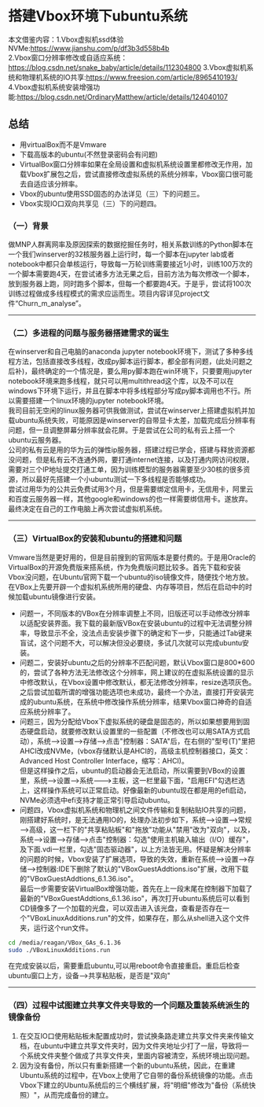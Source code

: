 # 搭建Vbox环境下ubuntu系统
本文借鉴内容：1.Vbox虚拟机ssd体验NVMe:https://www.jianshu.com/p/df3b3d558b4b   
2.Vbox窗口分辨率修改或自适应系统：https://blog.csdn.net/snake_baby/article/details/112304800
3.Vbox虚拟机系统和物理机系统的IO共享:https://www.freesion.com/article/8965410193/
4.Vbox虚拟机系统安装增强功能:https://blog.csdn.net/OrdinaryMatthew/article/details/124040107
## 总结
+ 用virtualBox而不是Vmware
+ 下载高版本的ubuntu(不然登录密码会有问题)
+ VirtualBox窗口分辨率如果在全局设置和虚拟机系统设置里都修改无作用，加载Vbox扩展包之后，尝试直接修改虚拟系统的系统分辨率，Vbox窗口很可能去自适应该分辨率。
+ Vbox的ubuntu使用SSD固态的办法详见（三）下的问题三。
+ Vbox实现IO口双向共享见（三）下的问题四。
   
### （一）背景
做MNP人群离网率及原因探索的数据挖掘任务时，相关系数训练的Python脚本在一个我们winserver的32核服务器上运行时，每一个脚本在jupyter lab或者notebook中都只会单核运行，导致每一万轮训练需要接近1小时，训练100万次的一个脚本需要跑4天，在尝试诸多方法无果之后，目前方法为每次修改一个脚本，放到服务器上跑，同时跑多个脚本，但每一个都要跑4天。于是乎，尝试将100次训练过程做成多线程模式的需求应运而生。项目内容详见project文件“Churn_m_analyse”。
***
### （二）多进程的问题与服务器搭建需求的诞生
在winserver和自己电脑的anaconda jupyter notebook环境下，测试了多种多线程方法，包括直接改多线程，改成py脚本运行脚本，都全部有问题，(此处问题之后补)，最终确定的一个情况是，要么用py脚本跑在win环境下，只要要用jupyter notebook环境来跑多线程，就只可以用multithread这个库，以及不可以在windows下环境下运行，并且在脚本中将多线程部分写成py脚本调用也不行。所以需要搭建一个linux环境的jupyter notebook环境。   
我司目前无空闲的linux服务器可供我做测试，尝试在winserver上搭建虚拟机并加载ubuntu系统失败，可能原因是winserver的自带显卡太差，加载完成后分辨率有问题，但一旦调整屏幕分辨率就会花屏。于是尝试在公司的私有云上搭一个ubuntu云服务器。   
公司的私有云是用的华为云的弹性ip服务器，搭建过程已学会，搭建与释放资源都没问题，但是私有云不连通外网，要打通internet连接，以及打通内网访问权限，需要对三个IP地址提交打通工单，因为训练模型的服务器需要至少30核的很多资源，所以最好先搭建一个小ubuntu测试一下多线程是否能够成功。   
尝试过用华为的公共云免费试用3个月，但是需要绑定信用卡，无信用卡，阿里云和百度云服务器一样，其他google和windows的也一样需要绑信用卡。遂放弃。    
最终决定在自己的工作电脑上再次尝试虚拟机系统。   
***
### （三）VirtualBox的安装和ubuntu的搭建和问题
Vmware当然是更好用的，但是目前搜到的官网版本是要付费的。于是用Oracle的VirtualBox的开源免费版来搭系统，作为免费版问题比较多。首先下载和安装Vbox没问题，在Ubuntu官网下载一个ubuntu的iso镜像文件，随便找个地方放。   
在VBox上先要开辟一个虚拟机系统所用的硬盘、内存等项目，然后在启动中的时候加载ubuntu镜像进行安装。   
+ 问题一，不同版本的VBox在分辨率调整上不同，旧版还可以手动修改分辨率以适配安装界面。我下载的最新版VBox在安装ubuntu的过程中无法调整分辨率，导致显示不全，没法点击安装步骤下的确定和下一步，只能通过Tab键来盲试，这个问题不大，可以解决但没必要绕，多试几次就可以完成ubuntu安装。   
+ 问题二，安装好ubuntu之后的分辨率不匹配问题，默认Vbox窗口是800*600的，尝试了各种方法无法修改这个分辨率，网上建议的在虚拟系统设置的显示中修改默认，在Vbox设置中修改默认，都无法修改分辨率，resize选项灰色。之后尝试加载所谓的增强功能选项也未成功，最终一个办法，直接打开安装完成的ubuntu系统，在系统中修改操作系统分辨率，结果Vbox窗口神奇的自适应系统分辨率了。   
+ 问题三，因为分配给Vbox下虚拟系统的硬盘是固态的，所以如果想要用到固态硬盘启动，就要修改默认设置里的一些配置（不修改也可以用SATA方式启动），系统——>设置——>存储——>点击"控制器：SATA"后，在右侧的"型号(T)"里把AHCI改成NVMe，(vbox存储默认是AHCI的，高级主机控制器接口，英文：Advanced Host Controller Interface，缩写：AHCI)。   
但是这样操作之后，ubuntu的启动器会无法启动，所以需要到VBox的设置里，系统——>设置——>系统———>主板，这一栏里最下面，"启用EFI"勾选栏选上，这样操作系统可以正常启动。好像最新的ubuntu现在都是用的efi启动，NVMe必须选中efi支持才能正常引导启动ubuntu。
+ 问题四，Vbox虚拟机系统和物理机之间文件传输和复制粘贴IO共享的问题，刚搭建好系统时，是无法通用IO的，处理办法初步如下，系统——>设置——>常规——>高级，这一栏下的"共享粘贴板"和"拖放"功能从"禁用"改为"双向"，以及，系统——>设置——>存储——>点击"控制器：勾选"使用主机输入输出（I/O）缓存"，及下面.vdi一栏里，勾选"固态驱动器"，以上方法皆无用。怀疑是解决分辨率的问题的时候，Vbox安装了扩展选项，导致的失效，重新在系统——>设置——>存储——>控制器:IDE下删除了默认的"VBoxGuestAddtions.iso"扩展，改用下载的"VBoxGuestAddtions_6.1.36.iso"。   
最后一步需要安装VirtualBox增强功能，首先在上一段末尾在控制器下加载了最新的"VBoxGuestAddtions_6.1.36.iso"，再次打开ubuntu系统后可以看到CD镜像多了一个加载的光盘，可以双击进入该光盘，查看是否存在一个"VBoxLinuxAdditions.run"的文件，如果存在，那么从shell进入这个文件夹，运行这个run文件。   
   
```bash
cd /media/reagan/VBox_GAs_6.1.36
sudo ./VBoxLinuxAdditions.run
```
在完成安装以后，需要重启ubuntu,可以用reboot命令直接重启。重启后检查ubuntu窗口上方，设备——>共享粘贴板，是否是"双向"
***

### （四）过程中试图建立共享文件夹导致的一个问题及重装系统派生的镜像备份
1. 在交互IO口使用粘贴板未配置成功时，尝试换条路走建立共享文件夹来传输文档，在ubuntu中建立共享文件夹时，因为文件夹地址少打了一层，导致将一个系统文件夹整个做成了共享文件夹，里面内容被清空，系统环境出现问题。
2. 因为没有备份，所以只有重新搭建一个新的ubuntu系统，因此，在重建Ubuntu系统的过程中，在Vbox上使用了它自带的备份系统镜像的功能。点击Vbox下建立的Ubuntu系统后的三个横线扩展，将"明细"修改为"备份（系统快照）"，从而完成备份的建立。